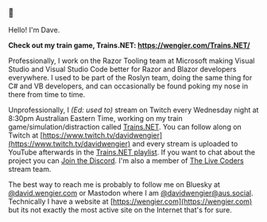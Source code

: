 ### 👋

Hello! I'm Dave.

**Check out my train game, Trains.NET: https://wengier.com/Trains.NET/**

Professionally, I work on the Razor Tooling team at Microsoft making Visual Studio and Visual Studio Code better for Razor and Blazor developers everywhere. I used to be part of the Roslyn team, doing the same thing for C# and VB developers, and can occasionally be found poking my nose in there from time to time.

Unprofessionally, I _(Ed: used to)_ stream on Twitch every Wednesday night at 8:30pm Australian Eastern Time, working on my train game/simulation/distraction called [Trains.NET](https://github.com/davidwengier/Trains.NET). You can follow along on Twitch at [https://www.twitch.tv/davidwengier](https://www.twitch.tv/davidwengier) and every stream is uploaded to YouTube afterwards in the [Trains.NET playlist](https://bit.ly/trains-net-videos). If you want to chat about the project you can [Join the Discord](https://discord.gg/Z2WvKkq). I'm also a member of [The Live Coders](https://livecoders.dev/) stream team.

The best way to reach me is probably to follow me on Bluesky at [@david.wengier.com](https://bsky.app/profile/david.wengier.com) or Mastodon where I am [@davidwengier@aus.social](https://aus.social/@davidwengier). Technically I have a website at [https://wengier.com](https://wengier.com) but its not exactly the most active site on the Internet that's for sure.
